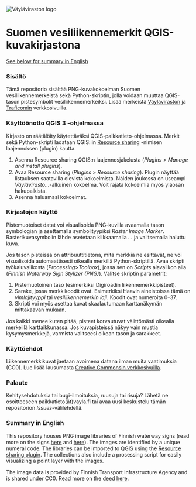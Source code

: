![Väyläviraston logo](https://vayla.fi/documents/25230764/35412219/vayla_sivussa_fi_sv_rgb.png)
# Suomen vesiliikennemerkit QGIS-kuvakirjastona
[See below for summary in English](https://github.com/finnishtransportagency/vesiliikennemerkit#summary-in-english)

### Sisältö
Tämä repositorio sisältää PNG-kuvakokoelman Suomen vesiliikennemerkeistä sekä Python-skriptin, jolla voidaan muuttaa QGIS-tason pistesymbolit vesiliikennemerkeiksi. Lisää merkeistä [Väyläviraston](https://vayla.fi/vaylista/vesivaylat/vesiliikennemerkit) ja [Traficomin](https://www.traficom.fi/fi/liikenne/merenkulku/vesiliikennemerkit-ja-valo-opasteet) verkkosivuilla.

### Käyttöönotto QGIS 3 -ohjelmassa
Kirjasto on räätälöity käytettäväksi QGIS-paikkatieto-ohjelmassa. Merkit sekä Python-skripti ladataan QGIS:iin [Resource sharing](http://qgis-contribution.github.io/QGIS-ResourceSharing/) -nimisen laajennoksen (plugin) kautta.

1. Asenna Resource sharing QGIS:n laajennosjakelusta (*Plugins* > *Manage and install plugins*).
2. Avaa Resource sharing (*Plugins* > *Resource sharing*). Plugin näyttää listauksen saatavilla olevista kokoelmista. Näiden joukossa on useampi *Väylävirasto...*-alkuinen kokoelma. Voit rajata kokoelmia myös yläosan hakupalkista.
3. Asenna haluamasi kokoelmat.

### Kirjastojen käyttö
Pistemuotoiset datat voi visualisoida PNG-kuvilla avaamalla tason symbologian ja asettamalla symbolityypiksi *Raster Image Marker*. Rasterikuvasymbolin lähde asetetaan klikkaamalla *...* ja valitsemalla haluttu kuva. 

Jos tason pisteissä on attribuuttitietona, mitä merkkiä ne esittävät, ne voi visualisoida automaattisesti oikealla merkillä Python-skriptillä. Avaa skripti työkaluvalikosta (*Processing*>*Toolbox*), jossa sen on *Scripts* alavalikon alla (*Finnish Waterway Sign Stylizer (PNG)*). Valitse skriptin parametrit:
1. Pistemuotoinen taso (esimerkiksi Digiroadin liikennemerkkipisteet).
2. Sarake, jossa merkkikoodit ovat. Esimerkiksi Haavin aineistoissa tämä on *vlmlajityyppi* tai *vesiliikennemerkin laji*. Koodit ovat numeroita 0–37.
3. Skripti voi myös asettaa kuvat skaalautumaan karttanäkymän mittakaavan mukaan. 

Jos kaikki menee kuten pitää, pisteet korvautuvat välittömästi oikealla merkeillä karttaikkunassa. Jos kuvapisteissä näkyy vain mustia kysymysmerkkejä, varmista valitseesi oikean tason ja sarakkeet.

### Käyttöehdot
Liikennemerkkikuvat jaetaan avoimena datana ilman muita vaatimuksia (CC0). Lue lisää lausumasta [Creative Commonsin verkkosivuilla](https://creativecommons.org/publicdomain/zero/1.0/deed.fi).

### Palaute
Kehitysehdotuksia tai bugi-ilmoituksia, ruusuja tai risuja? Lähetä ne osoitteeseen paikkatieto(ät)vayla.fi tai avaa uusi keskustelu tämän repositorion *Issues*-välilehdellä.

### Summary in English
This repository houses PNG image libraries of Finnish waterway signs (read more on the signs [here](https://vayla.fi/en/transport-network/waterways/navigation-marks) and [here](https://www.traficom.fi/en/transport/maritime/waterway-signs-and-light-signals)). The images are identified by a unique numeral code. The libraries can be imported to QGIS using the [Resource sharing plugin](http://qgis-contribution.github.io/QGIS-ResourceSharing/). The collections also include a prosessing script for easily visualizing a point layer with the images.

The image data is provided by Finnish Transport Infrastructure Agency and is shared under CC0. Read more on the deed [here](https://creativecommons.org/publicdomain/zero/1.0/deed.en).
